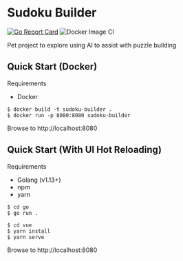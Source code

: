 # Sudoku Builder

[![Go Report Card](https://goreportcard.com/badge/github.com/armsnyder/sudoku-builder)](https://goreportcard.com/report/github.com/armsnyder/sudoku-builder)
![Docker Image CI](https://github.com/armsnyder/sudoku-builder/workflows/Docker%20Image%20CI/badge.svg)

Pet project to explore using AI to assist with puzzle building

## Quick Start (Docker)

Requirements
* Docker

```
$ docker build -t sudoku-builder .
$ docker run -p 8080:8080 sudoku-builder
```

Browse to http://localhost:8080

## Quick Start (With UI Hot Reloading)

Requirements
* Golang (v1.13+)
* npm
* yarn

```
$ cd go
$ go run .
```

```
$ cd vue
$ yarn install
$ yarn serve
```

Browse to http://localhost:8080
